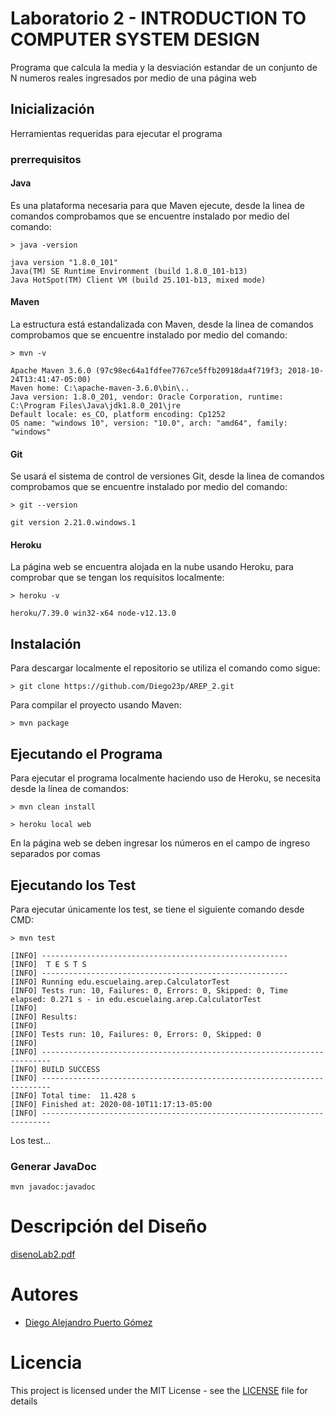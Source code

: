 # Laboratorio 2 - INTRODUCTION TO COMPUTER SYSTEM DESIGN

Programa que calcula la media y la desviación estandar de un conjunto de N numeros reales ingresados por medio de una página web

## Inicialización

Herramientas requeridas para ejecutar el programa

### prerrequisitos

#### Java

Es una plataforma necesaria para que Maven ejecute, desde la linea de comandos comprobamos que se encuentre instalado por medio del comando:
```
> java -version

java version "1.8.0_101"
Java(TM) SE Runtime Environment (build 1.8.0_101-b13)
Java HotSpot(TM) Client VM (build 25.101-b13, mixed mode)
```

#### Maven

La estructura está estandalizada con Maven, desde la linea de comandos comprobamos que se encuentre instalado por medio del comando:
```
> mvn -v

Apache Maven 3.6.0 (97c98ec64a1fdfee7767ce5ffb20918da4f719f3; 2018-10-24T13:41:47-05:00)
Maven home: C:\apache-maven-3.6.0\bin\..
Java version: 1.8.0_201, vendor: Oracle Corporation, runtime: C:\Program Files\Java\jdk1.8.0_201\jre
Default locale: es_CO, platform encoding: Cp1252
OS name: "windows 10", version: "10.0", arch: "amd64", family: "windows"
```

#### Git

Se usará el sistema de control de versiones Git, desde la linea de comandos comprobamos que se encuentre instalado por medio del comando:
```
> git --version

git version 2.21.0.windows.1
```

#### Heroku

La página web se encuentra alojada en la nube usando Heroku, para comprobar que se tengan los requisitos localmente:

```
> heroku -v

heroku/7.39.0 win32-x64 node-v12.13.0
```

## Instalación

Para descargar localmente el repositorio se utiliza el comando como sigue:
```
> git clone https://github.com/Diego23p/AREP_2.git
```

Para compilar el proyecto usando Maven:
```
> mvn package
```

## Ejecutando el Programa

Para ejecutar el programa localmente haciendo uso de Heroku, se necesita desde la línea de comandos:
```
> mvn clean install

> heroku local web
```
En la página web se deben ingresar los números en el campo de ingreso separados por comas

## Ejecutando los Test

Para ejecutar únicamente los test, se tiene el siguiente comando desde CMD:
```
> mvn test

[INFO] -------------------------------------------------------
[INFO]  T E S T S
[INFO] -------------------------------------------------------
[INFO] Running edu.escuelaing.arep.CalculatorTest
[INFO] Tests run: 10, Failures: 0, Errors: 0, Skipped: 0, Time elapsed: 0.271 s - in edu.escuelaing.arep.CalculatorTest
[INFO]
[INFO] Results:
[INFO]
[INFO] Tests run: 10, Failures: 0, Errors: 0, Skipped: 0
[INFO]
[INFO] ------------------------------------------------------------------------
[INFO] BUILD SUCCESS
[INFO] ------------------------------------------------------------------------
[INFO] Total time:  11.428 s
[INFO] Finished at: 2020-08-10T11:17:13-05:00
[INFO] ------------------------------------------------------------------------
```

Los test...

### Generar JavaDoc

```
mvn javadoc:javadoc
```

# Descripción del Diseño

[disenoLab2.pdf](disenoLab2.pdf)

# Autores

- [Diego Alejandro Puerto Gómez](https://github.com/Diego23p)

# Licencia

This project is licensed under the MIT License - see the [LICENSE](LICENSE) file for details
